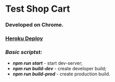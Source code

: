 # Test Shop Cart

### Developed on Chrome.

### [Heroku Deploy](https://softcorp-cart.herokuapp.com/)

### _Basic scriptst:_
- ***npm run start*** - start dev-server;
- ***npm run build-dev*** - create developer build;
- ***npm run build-prod*** - create production build.
